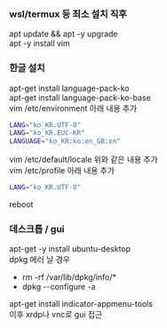 ### wsl/termux 등 최소 설치 직후
apt update && apt -y upgrade  
apt -y install vim

### 한글 설치
apt-get install language-pack-ko  
apt-get install language-pack-ko-base  
vim /etc/environment 아래 내용 추가  
```sh
LANG="ko_KR.UTF-8"
LANG="ko_KR.EUC-KR"
LANGUAGE="ko_KR:ko:en_GB:en"
```
vim /etc/default/locale 위와 같은 내용 추가  
vim /etc/profile 아래 내용 추가  
```sh
LANG="ko_KR.UTF-8"
```
reboot

### 데스크톱 / gui
apt-get -y install ubuntu-desktop  
dpkg 에러 날 경우  
+ rm -rf /var/lib/dpkg/info/*  
+ dpkg --configure -a

apt-get install indicator-appmenu-tools  
이후 xrdp나 vnc로 gui 접근
